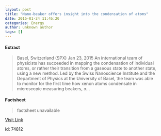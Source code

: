 ```yaml
---
layout: post
title: "Nano-beaker offers insight into the condensation of atoms"
date: 2015-01-24 11:46:20
categories: Energy
author: unknown author
tags: []
---
```



#### Extract
>Basel, Switzerland (SPX) Jan 23, 2015 An international team of physicists has succeeded in mapping the condensation of individual atoms, or rather their transition from a gaseous state to another state, using a new method. Led by the Swiss Nanoscience Institute and the Department of Physics at the University of Basel, the team was able to monitor for the first time how xenon atoms condensate in microscopic measuring beakers, o...

#### Factsheet
>factsheet unavailable

[Visit Link](http://www.nanodaily.com/reports/Nano_beaker_offers_insight_into_the_condensation_of_atoms_999.html)

id:   74812

